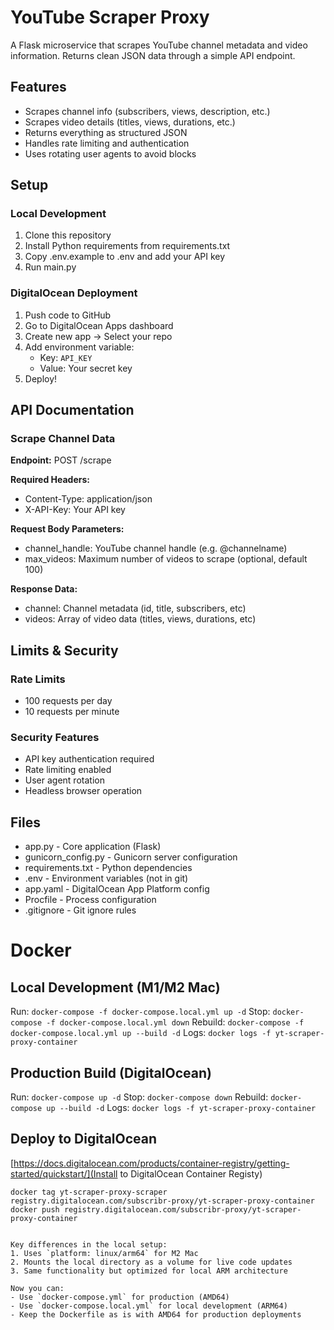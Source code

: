 # YouTube Scraper Proxy

A Flask microservice that scrapes YouTube channel metadata and video information. Returns clean JSON data through a simple API endpoint.

## Features

- Scrapes channel info (subscribers, views, description, etc.)
- Scrapes video details (titles, views, durations, etc.)
- Returns everything as structured JSON
- Handles rate limiting and authentication
- Uses rotating user agents to avoid blocks

## Setup

### Local Development

1. Clone this repository
2. Install Python requirements from requirements.txt
3. Copy .env.example to .env and add your API key
4. Run main.py

### DigitalOcean Deployment

1. Push code to GitHub
2. Go to DigitalOcean Apps dashboard
3. Create new app -> Select your repo
4. Add environment variable:
   - Key: `API_KEY`
   - Value: Your secret key
5. Deploy!

## API Documentation

### Scrape Channel Data

**Endpoint:** POST /scrape

**Required Headers:**
- Content-Type: application/json  
- X-API-Key: Your API key

**Request Body Parameters:**
- channel_handle: YouTube channel handle (e.g. @channelname)
- max_videos: Maximum number of videos to scrape (optional, default 100)

**Response Data:**
- channel: Channel metadata (id, title, subscribers, etc)
- videos: Array of video data (titles, views, durations, etc)

## Limits & Security

### Rate Limits
- 100 requests per day
- 10 requests per minute

### Security Features
- API key authentication required
- Rate limiting enabled
- User agent rotation
- Headless browser operation

## Files

- app.py - Core application (Flask)
- gunicorn_config.py - Gunicorn server configuration
- requirements.txt - Python dependencies
- .env - Environment variables (not in git)
- app.yaml - DigitalOcean App Platform config
- Procfile - Process configuration
- .gitignore - Git ignore rules


# Docker

## Local Development (M1/M2 Mac)
Run: `docker-compose -f docker-compose.local.yml up -d`
Stop: `docker-compose -f docker-compose.local.yml down`
Rebuild: `docker-compose -f docker-compose.local.yml up --build -d`
Logs: `docker logs -f yt-scraper-proxy-container`

## Production Build (DigitalOcean)
Run: `docker-compose up -d`
Stop: `docker-compose down`
Rebuild: `docker-compose up --build -d`
Logs: `docker logs -f yt-scraper-proxy-container`

## Deploy to DigitalOcean
[https://docs.digitalocean.com/products/container-registry/getting-started/quickstart/](Install to DigitalOcean Container Registy)

```
docker tag yt-scraper-proxy-scraper registry.digitalocean.com/subscribr-proxy/yt-scraper-proxy-container
docker push registry.digitalocean.com/subscribr-proxy/yt-scraper-proxy-container
```

```

Key differences in the local setup:
1. Uses `platform: linux/arm64` for M2 Mac
2. Mounts the local directory as a volume for live code updates
3. Same functionality but optimized for local ARM architecture

Now you can:
- Use `docker-compose.yml` for production (AMD64)
- Use `docker-compose.local.yml` for local development (ARM64)
- Keep the Dockerfile as is with AMD64 for production deployments